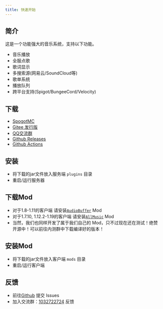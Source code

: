 ```yaml
---
title: 快速开始
---
```


## 简介

这是一个功能强大的音乐系统，支持以下功能。

* 音乐播放
* 全服点歌
* 歌词显示
* 多搜索源(网易云/SoundCloud等)
* 歌单系统
* 播放队列
* 跨平台支持(Spigot/BungeeCord/Velocity)

## 下载

* [SpogotMC](https://www.spigotmc.org/resources/zmusic.83027/)
* [Gitee 发行版](https://gitee.com/RealHeart/ZMusic/releases)
* [QQ交流群](https://jq.qq.com/?_wv=1027&k=5oIs7cc)
* [Github Releases](https://github.com/RealHeart/ZMusic/releases)
* [Github Actions](https://github.com/RealHeart/ZMusic/actions)

## 安装

* 将下载的jar文件放入服务端 `plugins` 目录
* 重启/运行服务器

## 下载Mod

* 对于1.8-1.11的客户端 请安装[`AudioBuffer`](https://www.mcbbs.net/thread-832205-1-1.html) Mod
* 对于1.7.10, 1.12.2-1.19的客户端 请安装[`AllMusic`](https://www.aliyundrive.com/s/ytTy36gRYc8/folder/628f5a18e108ef84cb934b6ca4301be905f1a653) Mod
* 当然，我们也同样开发了属于我们自己的 Mod，只不过现在还在测试！绝赞开源中！可以前往内测群中下载编译好的版本！

## 安装Mod

* 将下载的jar文件放入客户端 `mods` 目录
* 重启/运行客户端

## 反馈

* 前往[Github](https://github.com/RealHeart/ZMusic) 提交 Issues
* 加入交流群：[1032722724](https://jq.qq.com/?_wv=1027&k=5oIs7cc) 反馈